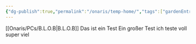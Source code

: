 ```yaml
---
{"dg-publish":true,"permalink":"/onaris/temp-home/","tags":["gardenEntry"]}
---
```


[[Onaris/PCs/B.L.O.B\|B.L.O.B]]
Das ist ein Test Ein großer Test ich teste voll super viel